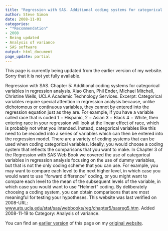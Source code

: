 ```yaml
---
title: "Regression with SAS. Additional coding systems for categorical variables"
author: Steve Simon
date: 2008-11-01
categories:
- "*Recommendation"
- 2008
- Being updated
- Analysis of variance
- SAS software
output: html_document
page_update: partial
---
```

This page is currently being updated from the earlier version of my website. Sorry that it is not yet fully available.

Regression with SAS. Chapter 5: Additional coding systems for categorical variables in regression analysis. Xiao Chen, Phil Ender, Michael Mitchell, Christine Wells, UCLA Academic Technology Services. Excerpt: Categorical variables require special attention in regression analysis because, unlike dichotomous or continuous variables, they cannot by entered into the regression equation just as they are. For example, if you have a variable called race that is coded 1 = Hispanic, 2 = Asian 3 = Black 4 = White, then entering race in your regression will look at the linear effect of race, which is probably not what you intended. Instead, categorical variables like this need to be recoded into a series of variables which can then be entered into the regression model. There are a variety of coding systems that can be used when coding categorical variables. Ideally, you would choose a coding system that reflects the comparisons that you want to make. In Chapter 3 of the Regression with SAS Web Book we covered the use of categorical variables in regression analysis focusing on the use of dummy variables, but that is not the only coding scheme that you can use. For example, you may want to compare each level to the next higher level, in which case you would want to use "forward difference" coding, or you might want to compare each level to the mean of the subsequent levels of the variable, in which case you would want to use "Helmert" coding. By deliberately choosing a coding system, you can obtain comparisons that are most meaningful for testing your hypotheses. This website was last verified on 2008-URL: www.ats.ucla.edu/stat/sas/webbooks/reg/chapter5/sasreg5.htm. Added 2008-11-19 to  Category: Analysis of variance.

<!---More--->

You can find an [earlier version][sim1] of this page on my [original website][sim2].

[sim1]: http://www.pmean.com/08/Interesting2008.html
[sim2]: http://www.pmean.com/original_site.html
